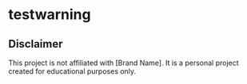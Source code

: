# testwarning

<div class="disclaimer">
    <h2>Disclaimer</h2>
    <p>This project is not affiliated with [Brand Name]. It is a personal project created for educational purposes only.</p>
</div>
